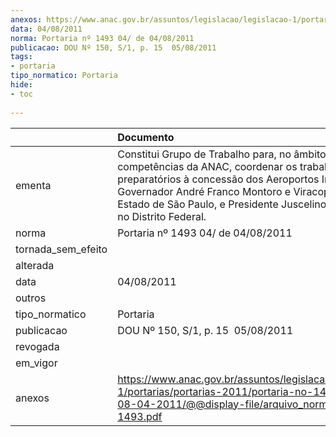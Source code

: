 ```yaml
---
anexos: https://www.anac.gov.br/assuntos/legislacao/legislacao-1/portarias/portarias-2011/portaria-no-1493-04-de-08-04-2011/@@display-file/arquivo_norma/PA2011-1493.pdf
data: 04/08/2011
norma: Portaria nº 1493 04/ de 04/08/2011
publicacao: DOU Nº 150, S/1, p. 15  05/08/2011
tags:
- portaria
tipo_normatico: Portaria
hide: 
- toc 
 
---
```


|                    | Documento                                                                                                                                                                                                                                                                         |
|:-------------------|:----------------------------------------------------------------------------------------------------------------------------------------------------------------------------------------------------------------------------------------------------------------------------------|
| ementa             | Constitui Grupo de Trabalho para, no âmbito das competências da ANAC, coordenar os trabalhos preparatórios à concessão dos Aeroportos Internacionais Governador André Franco Montoro e Viracopos, no Estado de São Paulo, e Presidente Juscelino Kubitschek, no Distrito Federal. |
| norma              | Portaria nº 1493 04/ de 04/08/2011                                                                                                                                                                                                                                                |
| tornada_sem_efeito |                                                                                                                                                                                                                                                                                   |
| alterada           |                                                                                                                                                                                                                                                                                   |
| data               | 04/08/2011                                                                                                                                                                                                                                                                        |
| outros             |                                                                                                                                                                                                                                                                                   |
| tipo_normatico     | Portaria                                                                                                                                                                                                                                                                          |
| publicacao         | DOU Nº 150, S/1, p. 15  05/08/2011                                                                                                                                                                                                                                                |
| revogada           |                                                                                                                                                                                                                                                                                   |
| em_vigor           |                                                                                                                                                                                                                                                                                   |
| anexos             | https://www.anac.gov.br/assuntos/legislacao/legislacao-1/portarias/portarias-2011/portaria-no-1493-04-de-08-04-2011/@@display-file/arquivo_norma/PA2011-1493.pdf                                                                                                                  |